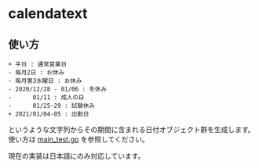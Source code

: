 # calendatext

## 使い方

```
+ 平日 : 通常営業日
- 毎月2日 : お休み
- 毎月第3水曜日 : お休み
- 2020/12/28 - 01/06 : 冬休み
-      01/11 : 成人の日
-      01/25-29 : 試験休み
+ 2021/01/04-05 : 出勤日
```

というような文字列からその期間に含まれる日付オブジェクト群を生成します。
使い方は [main_test.go](./main_test.go) を参照してください。

現在の実装は日本語にのみ対応しています。
